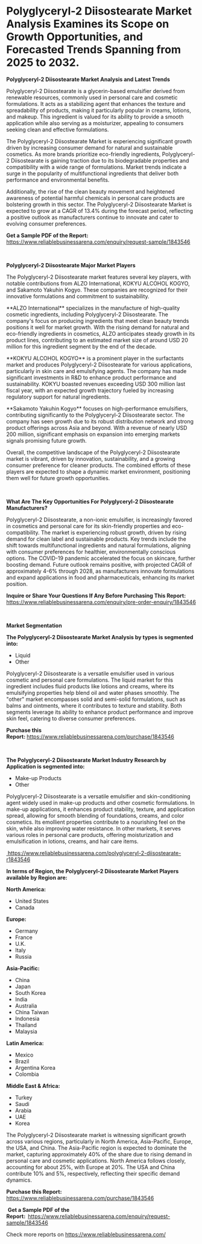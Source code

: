 <p><h1>Polyglyceryl-2 Diisostearate Market Analysis Examines its Scope on Growth Opportunities, and Forecasted Trends Spanning from 2025 to 2032.</h1></p><p><strong>Polyglyceryl-2 Diisostearate Market Analysis and Latest Trends</strong></p>
<p><p>Polyglyceryl-2 Diisostearate is a glycerin-based emulsifier derived from renewable resources, commonly used in personal care and cosmetic formulations. It acts as a stabilizing agent that enhances the texture and spreadability of products, making it particularly popular in creams, lotions, and makeup. This ingredient is valued for its ability to provide a smooth application while also serving as a moisturizer, appealing to consumers seeking clean and effective formulations.</p><p>The Polyglyceryl-2 Diisostearate Market is experiencing significant growth driven by increasing consumer demand for natural and sustainable cosmetics. As more brands prioritize eco-friendly ingredients, Polyglyceryl-2 Diisostearate is gaining traction due to its biodegradable properties and compatibility with a wide range of formulations. Market trends indicate a surge in the popularity of multifunctional ingredients that deliver both performance and environmental benefits.</p><p>Additionally, the rise of the clean beauty movement and heightened awareness of potential harmful chemicals in personal care products are bolstering growth in this sector. The Polyglyceryl-2 Diisostearate Market is expected to grow at a CAGR of 13.4% during the forecast period, reflecting a positive outlook as manufacturers continue to innovate and cater to evolving consumer preferences.</p></p>
<p><strong>Get a Sample PDF of the Report:&nbsp;</strong> <a href="https://www.reliablebusinessarena.com/enquiry/request-sample/1843546?utm_campaign=1420&utm_medium=2&utm_source=Github&utm_content=ia&utm_term=03022025&utm_id=polyglyceryl-2-diisostearate">https://www.reliablebusinessarena.com/enquiry/request-sample/1843546</a></p>
<p>&nbsp;</p>
<p><strong>Polyglyceryl-2 Diisostearate Major Market Players</strong></p>
<p><p>The Polyglyceryl-2 Diisostearate market features several key players, with notable contributions from ALZO International, KOKYU ALCOHOL KOGYO, and Sakamoto Yakuhin Kogyo. These companies are recognized for their innovative formulations and commitment to sustainability.</p><p>**ALZO International** specializes in the manufacture of high-quality cosmetic ingredients, including Polyglyceryl-2 Diisostearate. The company's focus on producing ingredients that meet clean beauty trends positions it well for market growth. With the rising demand for natural and eco-friendly ingredients in cosmetics, ALZO anticipates steady growth in its product lines, contributing to an estimated market size of around USD 20 million for this ingredient segment by the end of the decade.</p><p>**KOKYU ALCOHOL KOGYO** is a prominent player in the surfactants market and produces Polyglyceryl-2 Diisostearate for various applications, particularly in skin care and emulsifying agents. The company has made significant investments in R&D to enhance product performance and sustainability. KOKYU boasted revenues exceeding USD 300 million last fiscal year, with an expected growth trajectory fueled by increasing regulatory support for natural ingredients.</p><p>**Sakamoto Yakuhin Kogyo** focuses on high-performance emulsifiers, contributing significantly to the Polyglyceryl-2 Diisostearate sector. The company has seen growth due to its robust distribution network and strong product offerings across Asia and beyond. With a revenue of nearly USD 200 million, significant emphasis on expansion into emerging markets signals promising future growth.</p><p>Overall, the competitive landscape of the Polyglyceryl-2 Diisostearate market is vibrant, driven by innovation, sustainability, and a growing consumer preference for cleaner products. The combined efforts of these players are expected to shape a dynamic market environment, positioning them well for future growth opportunities.</p></p>
<p>&nbsp;</p>
<p><strong>What Are The Key Opportunities For Polyglyceryl-2 Diisostearate Manufacturers?</strong></p>
<p><p>Polyglyceryl-2 Diisostearate, a non-ionic emulsifier, is increasingly favored in cosmetics and personal care for its skin-friendly properties and eco-compatibility. The market is experiencing robust growth, driven by rising demand for clean label and sustainable products. Key trends include the shift towards multifunctional ingredients and natural formulations, aligning with consumer preferences for healthier, environmentally conscious options. The COVID-19 pandemic accelerated the focus on skincare, further boosting demand. Future outlook remains positive, with projected CAGR of approximately 4-6% through 2028, as manufacturers innovate formulations and expand applications in food and pharmaceuticals, enhancing its market position.</p></p>
<p><strong>Inquire or Share Your Questions If Any Before Purchasing This Report:</strong> <a href="https://www.reliablebusinessarena.com/enquiry/pre-order-enquiry/1843546?utm_campaign=1420&utm_medium=2&utm_source=Github&utm_content=ia&utm_term=03022025&utm_id=polyglyceryl-2-diisostearate">https://www.reliablebusinessarena.com/enquiry/pre-order-enquiry/1843546</a></p>
<p>&nbsp;</p>
<p><strong>Market Segmentation</strong></p>
<p><strong>The Polyglyceryl-2 Diisostearate Market Analysis by types is segmented into:</strong></p>
<p><ul><li>Liquid</li><li>Other</li></ul></p>
<p><p>Polyglyceryl-2 Diisostearate is a versatile emulsifier used in various cosmetic and personal care formulations. The liquid market for this ingredient includes fluid products like lotions and creams, where its emulsifying properties help blend oil and water phases smoothly. The "other" market encompasses solid and semi-solid formulations, such as balms and ointments, where it contributes to texture and stability. Both segments leverage its ability to enhance product performance and improve skin feel, catering to diverse consumer preferences.</p></p>
<p><strong>Purchase this Report:&nbsp;</strong><a href="https://www.reliablebusinessarena.com/purchase/1843546?utm_campaign=1420&utm_medium=2&utm_source=Github&utm_content=ia&utm_term=03022025&utm_id=polyglyceryl-2-diisostearate">https://www.reliablebusinessarena.com/purchase/1843546</a></p>
<p>&nbsp;</p>
<p><strong>The Polyglyceryl-2 Diisostearate Market Industry Research by Application is segmented into:</strong></p>
<p><ul><li>Make-up Products</li><li>Other</li></ul></p>
<p><p>Polyglyceryl-2 Diisostearate is a versatile emulsifier and skin-conditioning agent widely used in make-up products and other cosmetic formulations. In make-up applications, it enhances product stability, texture, and application spread, allowing for smooth blending of foundations, creams, and color cosmetics. Its emollient properties contribute to a nourishing feel on the skin, while also improving water resistance. In other markets, it serves various roles in personal care products, offering moisturization and emulsification in lotions, creams, and hair care items.</p></p>
<p><a href="https://www.reliablebusinessarena.com/polyglyceryl-2-diisostearate-r1843546?utm_campaign=1420&utm_medium=2&utm_source=Github&utm_content=ia&utm_term=03022025&utm_id=polyglyceryl-2-diisostearate">&nbsp;https://www.reliablebusinessarena.com/polyglyceryl-2-diisostearate-r1843546</a></p>
<p><strong>In terms of Region, the Polyglyceryl-2 Diisostearate Market Players available by Region are:</strong></p>
<p>
    <p> <strong> North America: </strong>
        <ul>
            <li>United States</li>
            <li>Canada</li>
        </ul>
        </p> 
    <p> <strong> Europe: </strong>
        <ul>
            <li>Germany</li>
            <li>France</li>
            <li>U.K.</li>
            <li>Italy</li>
            <li>Russia</li>
        </ul>
        </p> 
    <p> <strong> Asia-Pacific: </strong>
        <ul>
            <li>China</li>
            <li>Japan</li>
            <li>South Korea</li>
            <li>India</li>
            <li>Australia</li>
            <li>China Taiwan</li>
            <li>Indonesia</li>
            <li>Thailand</li>
            <li>Malaysia</li>
        </ul>
        </p> 
    <p> <strong> Latin America: </strong>
        <ul>
            <li>Mexico</li>
            <li>Brazil</li>
            <li>Argentina Korea</li>
            <li>Colombia</li>
        </ul>
        </p> 
    <p> <strong> Middle East & Africa: </strong>
        <ul>
            <li>Turkey</li>
            <li>Saudi</li>
            <li>Arabia</li>
            <li>UAE</li>
            <li>Korea</li>
        </ul>
    </p>
    </p>
<p><p>The Polyglyceryl-2 Diisostearate market is witnessing significant growth across various regions, particularly in North America, Asia-Pacific, Europe, the USA, and China. The Asia-Pacific region is expected to dominate the market, capturing approximately 40% of the share due to rising demand in personal care and cosmetic applications. North America follows closely, accounting for about 25%, with Europe at 20%. The USA and China contribute 10% and 5%, respectively, reflecting their specific demand dynamics.</p></p>
<p><strong>Purchase this Report: </strong><a href="https://www.reliablebusinessarena.com/purchase/1843546?utm_campaign=1420&utm_medium=2&utm_source=Github&utm_content=ia&utm_term=03022025&utm_id=polyglyceryl-2-diisostearate">https://www.reliablebusinessarena.com/purchase/1843546</a></p>
<p>&nbsp;<strong>Get a Sample PDF of the Report:&nbsp;&nbsp;</strong><a href="https://www.reliablebusinessarena.com/enquiry/request-sample/1843546?utm_campaign=1420&utm_medium=2&utm_source=Github&utm_content=ia&utm_term=03022025&utm_id=polyglyceryl-2-diisostearate">https://www.reliablebusinessarena.com/enquiry/request-sample/1843546</a></p>
<p><strong></strong></p>
<p>Check more reports on <a href="https://www.reliablebusinessarena.com/?utm_campaign=1420&utm_medium=2&utm_source=Github&utm_content=ia&utm_term=03022025&utm_id=polyglyceryl-2-diisostearate">https://www.reliablebusinessarena.com/</a></p>